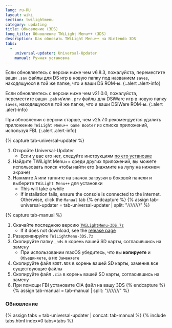 ```yaml
---
lang: ru-RU
layout: wiki
section: twilightmenu
category: updating
title: Обновление (3DS)
long_title: Обновление TWiLight Menu++ (3DS)
description: Как обновить TWiLight Menu++ на Nintendo 3DS
tabs:
  - 
    universal-updater: Universal-Updater
    manual: Ручная установка
---
```


Если обновляетесь с версии ниже чем v6.8.3, пожалуйста, переместите ваши `.sav` файлы для DS игр в новую папку под названием `saves`, находящуюся в той же папке, что и ваши DS ROM-ы.
{:.alert .alert-info}

Если обновляетесь с версии ниже чем v21.0.0, пожалуйста, переместите ваши `.pab` и/или `.prv` файлы для DSiWare игр в новую папку `saves`, находящуюся в той же папке, что и ваши DSiWare ROM-ы.
{:.alert .alert-info}

При обновлении с версии старше, чем v25.7.0 рекомендуется удалить приложение `TWiLight Menu++ Game Booter` из списка приложений, используя FBI.
{:.alert .alert-info}

{% capture tab-universal-updater %}
1. Откройте Universal-Updater
    - Если у вас его нет, следуйте инструкциям [ по его установке](installing-3ds)
1. Найдите TWiLight Menu++ среди других приложений, вы можете использовать поиск чтобы найти его (нажмите на лупу на нижнем экране)
1. Нажмите <kbd class="face">A</kbd> или тапните на значок загрузки в боковой панели и выберите `TWiLight Menu++` для установки
    - This will take a while
    - If installation fails, ensure the console is connected to the internet. Otherwise, click the `Manual` tab
{% endcapture %}
{% assign tab-universal-updater = tab-universal-updater | split: "////////" %}

{% capture tab-manual %}
1. Скачайте последнюю версию [`TWiLightMenu-3DS.7z`](https://github.com/DS-Homebrew/TWiLightMenu/releases/latest/download/TWiLightMenu-3DS.7z)
    - If it does not download, see the [release page](https://github.com/DS-Homebrew/TWiLightMenu/releases/latest)
1. Разархивируйте `TWiLightMenu-3DS.7z`
1. Скопируйте папку `_nds` в корень вашей SD карты, согласившись на замену
    - При использовании macOS убедитесь, что вы **копируете** и `Объединяете`, а не `Заменяете`
1. Скопируйте файл `BOOT.NDS` в корень вашей SD карты, заменив все существующие файлы
1. Скопируйте файл `.cia` в корень вашей SD карты, согласившись на замену
1. При помощи FBI установите CIA файл на вашу 3DS
{% endcapture %}
{% assign tab-manual = tab-manual | split: "////////" %}

### Обновление

{% assign tabs = tab-universal-updater | concat: tab-manual %}
{% include tabs.html index=0 tabs=tabs %}
